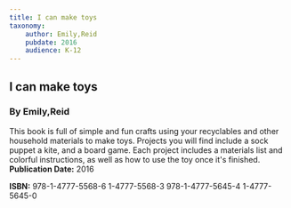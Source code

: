 ```yaml
---
title: I can make toys
taxonomy:
	author: Emily,Reid
	pubdate: 2016
	audience: K-12
---
```

## I can make toys
### By Emily,Reid

This book is full of simple and fun crafts using your recyclables and other household materials to make toys.  Projects you will find include a sock puppet a kite, and a board game.  Each project includes a materials list and colorful instructions, as well as how to use the toy once it's finished.
**Publication Date:** 2016

**ISBN:** 978-1-4777-5568-6 1-4777-5568-3 978-1-4777-5645-4 1-4777-5645-0